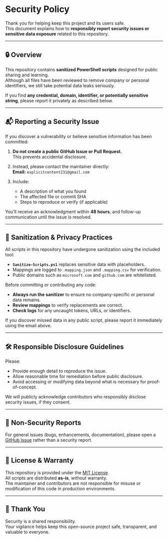# Security Policy

Thank you for helping keep this project and its users safe.  
This document explains how to **responsibly report security issues or sensitive data exposure** related to this repository.

---

## 🔒 Overview

This repository contains **sanitized PowerShell scripts** designed for public sharing and learning.  
Although all files have been reviewed to remove company or personal identifiers, we still take potential data leaks seriously.

If you find **any credential, domain, identifier, or potentially sensitive string**, please report it privately as described below.

---

## 📬 Reporting a Security Issue

If you discover a vulnerability or believe sensitive information has been committed:

1. **Do not create a public GitHub Issue or Pull Request.**  
   This prevents accidental disclosure.

2. Instead, please contact the maintainer directly:  
   **Email:** `explicitcontent231@gmail.com` 

3. Include:
   - A description of what you found  
   - The affected file or commit SHA  
   - Steps to reproduce or verify (if applicable)

You’ll receive an acknowledgment within **48 hours**, and follow-up communication until the issue is resolved.

---

## 🧹 Sanitization & Privacy Practices

All scripts in this repository have undergone sanitization using the included tool:
- **`Sanitize-Scripts.ps1`** replaces sensitive data with placeholders.
- Mappings are logged to `.mapping.json` and `.mapping.csv` for verification.
- Public domains such as `microsoft.com` and `github.com` are whitelisted.

Before committing or contributing any code:
- **Always run the sanitizer** to ensure no company-specific or personal data remains.
- **Review mappings** to verify replacements are correct.
- **Check logs** for any uncaught tokens, URLs, or identifiers.

If you discover missed data in any public script, please report it immediately using the email above.

---

## 🛠️ Responsible Disclosure Guidelines

Please:
- Provide enough detail to reproduce the issue.
- Allow reasonable time for remediation before public disclosure.
- Avoid accessing or modifying data beyond what is necessary for proof-of-concept.

We will publicly acknowledge contributors who responsibly disclose security issues, if they consent.

---

## 🧩 Non-Security Reports

For general issues (bugs, enhancements, documentation), please open a [GitHub Issue](../../issues) rather than a security report.

---

## 🪪 License & Warranty

This repository is provided under the [MIT License](LICENSE).  
All scripts are distributed **as-is**, without warranty.  
The maintainer and contributors are not responsible for misuse or modification of this code in production environments.

---

## 🙏 Thank You

Security is a shared responsibility.  
Your vigilance helps keep this open-source project safe, transparent, and valuable to everyone.
